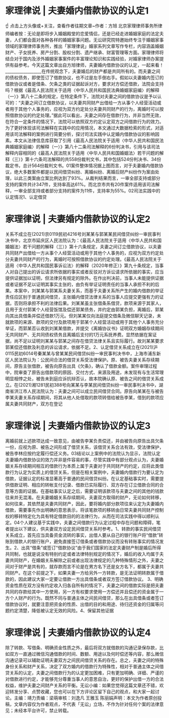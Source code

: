# 家理律说 | 夫妻婚内借款协议的认定1

☝ 点击上方头像或+关注，查看作者往期文章~作者：方旭 北京家理律师事务所律师编者按：无论是即将步入婚姻殿堂的恋爱情侣，还是已经走进婚姻家庭的法定夫妻，人们都会面对各种各样的婚姻家事问题。无讼研究院特邀始终专注于婚姻家事领域的家理律师事务所，推出「家理律说」婚家系列文章写作专栏，内容涵盖婚姻财产、子女抚养、房产分割、股权分割、遗产继承、财富管理等方面。家理律师将结合对于国内及涉外婚姻家事案件的丰富理论知识和实践经验，对婚家律师办案提供有益参考。今天这篇文章出自方旭律师，夫妻婚内借款协议的认定，一起来看！__________________在传统观念下，夫妻婚后的财产都是共同所有的。而夫妻之间的债权债务，即使签订了借款协议，也不过是左手倒右手。假如以夫妻婚内签订的借款协议或者是借条、欠条之类的证据起诉对方，要求对方偿还借款，法院会支持吗？根据《最高人民法院关于适用〈中华人民共和国民法典婚姻家庭编〉的解释（一）》第八十二条的规定，在特定条件下，法院对夫妻之间的借款协议是予以认可的：“夫妻之间订立借款协议，以夫妻共同财产出借给一方从事个人经营活动或者用于其他个人事务的，应视为双方约定处分夫妻共同财产的行为，离婚时可以按照借款协议的约定处理。”据此可以看出，夫妻之间存在借款行为，并非当然无效，在符合一定条件的情况下，法院可以依照双方约定认定双方之间借款行为的效力。为了更好体现该司法解释在实践中的应用情况，本文通过大数据检索的形式，对适用该司法解释的案例进行简要分析，探讨司法实践中认定婚内借款协议的影响因素。本文从法律信息库获取了引用《最高人民法院关于适用〈中华人民共和国民法典婚姻家庭编〉的解释（一）》第八十二条司法解释的6份判决书，引用与该司法解释内容相同的《最高人民法院关于适用〈中华人民共和国婚姻法〉若干问题的解释（三）》第十六条司法解释的共558份裁判文书，其中包括524份判决书、34份裁定书，总计564份裁判文书。01案件整体情况据上图而言，对于夫妻婚内借款协议，绝大多数案件都是以民间借贷纠纷、离婚纠纷、离婚后财产纠纷作为案由处理，以此三类案由立案比例达到了93%。从裁判结果而言，一审全部支持或部分支持的案件共计347件，支持率高达61%。而北京市共有20件案件适用该司法解释，一审全部支持或者部分支持的案件为11件，支持率为55%。02司法实践中的认定情况1、认定借贷

# 家理律说 | 夫妻婚内借款协议的认定2

关系不成立在(2021)京0119民初4216号刘某某与郭某某民间借贷纠纷一审民事判决书中，北京市延庆区人民法院认为：《最高人民法院关于适用〈中华人民共和国婚姻法〉若干问题的解释（三）》第十六条规定，夫妻之间订立借款协议，以夫妻共同财产出借给一方从事个人经营活动或用于其他个人事务的，应视为双方约定处分夫妻共同财产的行为，离婚时可按照借款协议的约定处理。《最高人民法院关于适用〈中华人民共和国民事诉讼法〉的解释（2020年修正）》第九十条规定，当事人对自己提出的诉讼请求所依据的事实或者反驳对方诉讼请求所依据的事实，应当提供证据加以证明，但法律另有规定的除外。在作出判决前，当事人未能提供证据或者证据不足以证明其事实主张的，由负有举证证明责任的当事人承担不利的后果。本案中，刘某某与郭某系夫妻关系，而基于夫妻关系所产生的婚内借款的举证责任应区别于普通民间借贷，主张婚内借贷法律关系的当事人应提交更强有力的证据，否则将承担不利的法律后果。刘某某虽主张借条系借贷，款项来源于其家人，且用于支付郭某个人经营饭馆及偿还郭某债务，并约定由郭某负担，离婚后，郭某向其出具借条并偿还借款1万元。但刘某某仅向法庭提交借条及微信聊天记录，未就款项的来源、款项的交付及款项用于郭某个人经营活动或用于其他个人事务充分举证，而郭某否认收到刘某某借款，并提交《离婚协议书》证明双方婚姻存续期间无共同财产、无共同债权债务且离婚后支付的1万元系抚养费。显然依据在案证据，尚不足以证明刘某某与郭某之间存在借贷法律关系且实际履行。故刘某某要求郭某偿还借款及利息的诉讼请求，依据不足。2、认定借贷关系成立在(2021)沪0115民初6014号秦某某与曾某某民间借贷纠纷一审民事判决书中，上海市浦东新区人民法院认为：公民间合法的借贷关系受法律保护。原、被告夫妻关系存续期间，原告主张借款，被告向原告出具《欠条》，确认了借款金额。案件审理过程中，院审查了原告出借款项的原因、交付方式、来源及用途，未发现有与生活常理明显相悖之处，被告未到庭应诉抗辩否认，故本院确认原、被告之间的借贷关系成立。在(2021)湘1281民初388号向某某与李某民间借贷纠纷一审民事判决书中，湖南省洪江市人民法院认为：夫妻之间可以成立民间借贷合同。原告向某某在与被告李某夫妻关系存续期间，将其从他人处借取的款项转借给被告李某，借到的款项应属夫妻共同财产，双方在登记

# 家理律说 | 夫妻婚内借款协议的认定3

离婚前就上述款项达成一致意见，由被告李某负责偿还，并由被告向原告出具欠条一份，应视为原、被告之间形成了借贷关系，该借贷关系合法有效，受法律保护，被告李林应按约定履行偿还义务。03结论以上案例中的法院认为显示，法院认定夫妻婚内借款协议的效力并非是件容易的事，尽管实践中有部分观点认为，夫妻婚姻关系存续期间相互的借款行为本质上属于夫妻对于共同财产的约定，应将此类借款行为认定为实质上的借贷关系，但是在相关案例中，夫妻婚内借款行为要认定为借款，证据认定的标准显著高于普通的民间借贷纠纷。在认定基础事实时，需要提供借款证明、相应的转帐支付记录、借款已实际履行、双方存在订立借款合同的合意等方面的证据。在基础事实认定之后，需要证明该款项与夫妻之间的其他的钱款往来并无混淆。在夫妻婚姻关系存续期间，夫妻双方取得的财产，无论如何转移，如何往来，其依然是夫妻共同财产，因此，要将婚内部分款项往来认定为夫妻婚内借款，需要事先作出明确的意思表示，将该笔款项的移转由日常夫妻共同财产控制权的移转特定化为具有特定借款目的的法律行为，从而在司法实践中得以顺利认定。04个人建议基于实践中，夫妻之间借款行为认定过程中存在问题和障碍，笔者提出以下建议，供夫妻双方设定民间借贷关系时参考。1、转款的事实民间借贷关系成立，首先应当具备资金流转的事实，出借人要从自己的银行账户将“借款”转账到借款人的银行账户，避免直接签订借条或者借款协议而没有转账事实的情况发生。2、出具“借条”或签订“借款协议”由于我们国家的法定夫妻财产制是婚后所得共同制，也就是说没有特别约定或者法律特别规定的情况下，婚后的收入均属于夫妻共同财产，在婚姻关系解除之前或者出现法律规定的几种特殊情形之外，夫妻之间对于财产是共有的，就存款而言不论是在男方名下还是女方名下，都属于夫妻共同财产。在这个前提之下，如果夫妻一方给另外一方转款，是无法证明转款属于借款的，因此建议大家一定要让借款一方出具借条或者双方签订借款协议。 3、明确资金性质在双方没有约定收入归各自所有的情况下，夫妻之间的借款实际是把夫妻共同的存款给其中一方使用，另一方有权要求使用一方偿还并且偿还的资金属于一方个人财产的行为。既然不同与普通主体之间民间借贷，那么在出具借条或者签订借款协议时，就要注意把资金的性质、出借的目的和用途、待归还资金的归属等问题约定清楚，降低被认定无效的风险。4、保留其他证据

# 家理律说 | 夫妻婚内借款协议的认定4

除了转款、写借条、明确资金性质之外，最后将双方就借款的沟通记录保存款，比如双方一直通过微信沟通借款的时间、数额、用途以及何时偿还等内容，那么微信沟通记录可以辅助证明夫妻双方之间民间借贷关系的存在。总之，夫妻之间的特殊身份关系和财产关系，决定了双方婚内的借款行为特殊性，相对于普通主体之间借贷关系的认定，夫妻之间借款行为的认定更加困难，只有更加明确、详细、严谨的对借款进行约定，才能够充分尊重当事人的意思自治，更好的保护出借一方的合法权益，维护夫妻之间财产关系的平衡。无讼小编：如果您觉得这篇文章还不错，欢迎转发分享、点赞收藏，您也可以在下方评论区留下自己的观点，和大家一起讨论。主编：靖力责编：梁萌审核：刘逸凡 王雅玉 陈丽娟声明：本文为作者原创投稿，文章内容仅为作者观点，不代表「无讼」立场，不作为针对任何个案的法律意见；未经本平台许可，禁止转载。

